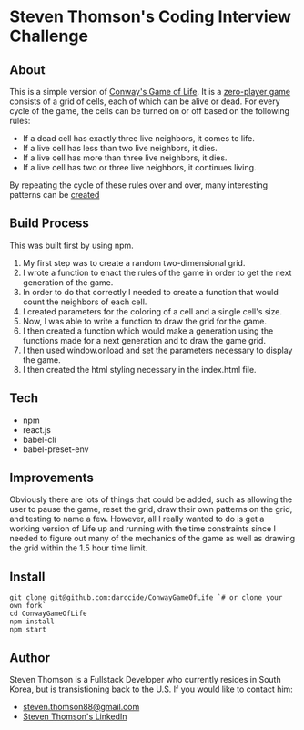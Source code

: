 # Steven Thomson's Coding Interview Challenge

## About
This is a simple version of [Conway's Game of Life](https://en.wikipedia.org/wiki/Conway's_Game_of_Life). It is a [zero-player game](https://en.wikipedia.org/wiki/Zero-player_game) consists of a grid of cells, each of which can be alive or dead. For every cycle of the game, the cells can be turned on or off based on the following rules:


  * If a dead cell has exactly three live neighbors, it comes to life.
  * If a live cell has less than two live neighbors, it dies.
  * If a live cell has more than three live neighbors, it dies.
  * If a live cell has two or three live neighbors, it continues living.

By repeating the cycle of these rules over and over, many interesting patterns can be [created](https://www.youtube.com/watch?v=C2vgICfQawE&t=194s)
## Build Process
This was built first by using npm. 
  1. My first step was to create a random two-dimensional grid. 
  2. I wrote a function to enact the rules of the game in order to get the next generation of the game. 
  3. In order to do that correctly I needed to create a function that would count the neighbors of each cell.
  4. I created parameters for the coloring of a cell and a single cell's size.
  5. Now, I was able to write a function to draw the grid for the game.
  6. I then created a function which would make a generation using the functions made for a next generation and to draw the game grid.
  7. I then used window.onload and set the parameters necessary to display the game.
  8. I then created the html styling necessary in the index.html file.
## Tech
 * npm
 * react.js 
 * babel-cli 
 * babel-preset-env

## Improvements
Obviously there are lots of things that could be added, such as allowing the user to pause the game, reset the grid, draw their own patterns on the grid, and testing to name a few. However, all I really wanted to do is get a working version of Life up and running with the time constraints since I needed to figure out many of the mechanics of the game as well as drawing the grid within the 1.5 hour time limit. 

## Install
```
git clone git@github.com:darccide/ConwayGameOfLife `# or clone your own fork`
cd ConwayGameOfLife
npm install
npm start
```
## Author
Steven Thomson is a Fullstack Developer who currently resides in South Korea, but is transistioning back to the U.S. If you would like to contact him:

 * steven.thomson88@gmail.com
 * [Steven Thomson's LinkedIn](https://www.linkedin.com/in/steventhomson1988/)

